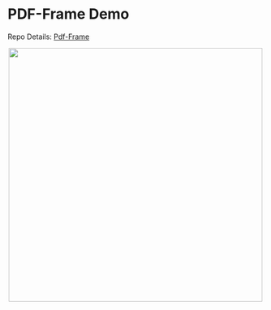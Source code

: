 # PDF-Frame Demo

Repo Details: [Pdf-Frame](https://github.com/I2Djs/pdf-frame)

<p align="center">
  <img src="https://github.com/I2Djs/pdf-frame/blob/main/assets/pdf-frame.svg?raw=true" width=500>
</p>

